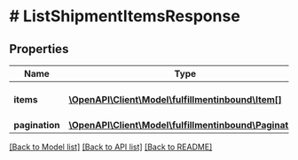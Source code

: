 # # ListShipmentItemsResponse

## Properties

Name | Type | Description | Notes
------------ | ------------- | ------------- | -------------
**items** | [**\OpenAPI\Client\Model\fulfillmentinbound\Item[]**](Item.md) | The items in a shipment. |
**pagination** | [**\OpenAPI\Client\Model\fulfillmentinbound\Pagination**](Pagination.md) |  | [optional]

[[Back to Model list]](../../README.md#models) [[Back to API list]](../../README.md#endpoints) [[Back to README]](../../README.md)
